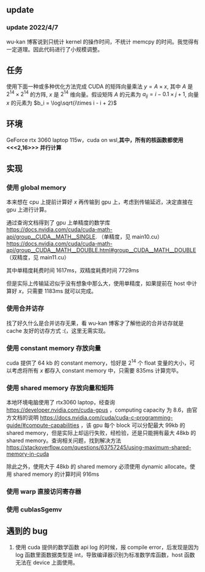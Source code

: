 ## update
### update 2022/4/7
wu-kan 博客说到只统计 kernel 的操作时间，不统计 memcpy 的时间。我觉得有一定道理。因此代码进行了小规模调整。


## 任务
使用下面一种或多种优化方法完成 CUDA 的矩阵向量乘法 $y = A \times x$, 其中 $A$ 是 $2^14 \times 2^14$ 的方阵, $x$ 是 $2^14$ 维向量。假设矩阵 $A$ 的元素为 $a_{ij}=i - 0.1 \times j + 1$, 向量 $x$ 的元素为 $b_i = \log\sqrt{i\times i - i + 2}$ 

## 环境
GeForce rtx 3060 laptop 115w，cuda on wsl,**其中，所有的核函数都使用 <<<2,16>>> 并行计算**

## 实现

### 使用 global memory

本来想在 cpu 上提前计算好 $x$ 再传输到 gpu 上，考虑到传输延迟，决定直接在 gpu 上进行计算。

通过查询文档得到了 gpu 上单精度的数学库 https://docs.nvidia.com/cuda/cuda-math-api/group__CUDA__MATH__SINGLE. （单精度，见 main10.cu）  https://docs.nvidia.com/cuda/cuda-math-api/group__CUDA__MATH__DOUBLE.html#group__CUDA__MATH__DOUBLE （双精度，见 main11.cu）
    
其中单精度耗费时间 1617ms，双精度耗费时间 7729ms

但是实际上传输延迟似乎没有想象中那么大，使用单精度，如果提前在 host 中计算好 $x$，只需要 1183ms 就可以完成。

### 使用合并访存

找了好久什么是合并访存无果，看 wu-kan 博客才了解他说的合并访存就是 cache 友好的访存方式 :(，这里无需实现。

### 使用 constant memory 存放向量

cuda 提供了 64 kb 的 constant memory，恰好是 $2^{14}$ 个 float 变量的大小，可以考虑将所有 $x$ 都存入 constant memory 中，只需要 835ms 计算完毕。

### 使用 shared memory 存放向量和矩阵

本地环境电脑使用了 rtx3060 laptop，经查询 https://developer.nvidia.com/cuda-gpus ，computing capacity 为 8.6，由官方文档的说明 https://docs.nvidia.com/cuda/cuda-c-programming-guide/#compute-capabilities ，该 gpu 每个 block 可以分配最大 99kb 的shared memory，但是实际上却运行失败，经检验，还是只能拥有最大 48kb 的 shared memory。查询相关问题，找到解决方法 https://stackoverflow.com/questions/63757245/using-maximum-shared-memory-in-cuda

除此之外，使用大于 48kb 的 shared memory 必须使用 dynamic allocate。使用 shared memory 的计算时间 916ms

### 使用 warp 直接访问寄存器


### 使用 cublasSgemv


## 遇到的 bug
1. 使用 cuda 提供的数学函数 api log 的时候，报 compile error，后发现是因为 log 函数里面数据类型是 int，导致编译器识别为标准数学库函数，host 函数无法在 device 上面使用。